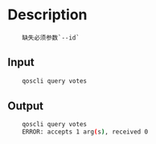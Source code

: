 # Description

```text
    缺失必须参数`--id`
```

## Input

```bash
    qoscli query votes
```

## Output

```bash
    qoscli query votes
    ERROR: accepts 1 arg(s), received 0
```
